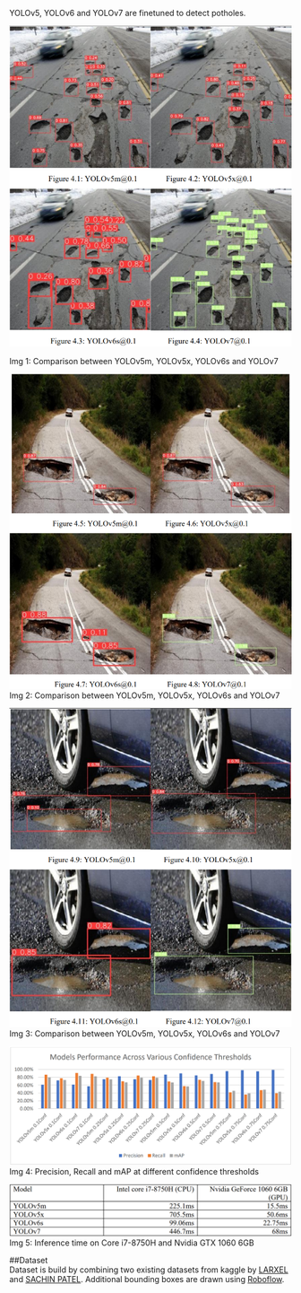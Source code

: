 YOLOv5, YOLOv6 and YOLOv7 are finetuned to detect potholes.</br>

![Example Images 1](images/inference_comparison_1.png)

Img 1: Comparison between YOLOv5m, YOLOv5x, YOLOv6s and YOLOv7

![Example Images 2](images/inference_comparison_2.png)
</br>
Img 2: Comparison between YOLOv5m, YOLOv5x, YOLOv6s and YOLOv7

![Example Images 3](images/inference_comparison_3.png)
</br>
Img 3: Comparison between YOLOv5m, YOLOv5x, YOLOv6s and YOLOv7

![Comparison](images/comparison.png)
</br>
Img 4: Precision, Recall and mAP at different confidence thresholds

![Inference Time](images/inference_time.png)
</br>
Img 5: Inference time on Core i7-8750H and Nvidia GTX 1060 6GB


##Dataset
</br>
Dataset is build by combining two existing datasets from kaggle by [LARXEL](https://www.kaggle.com/datasets/andrewmvd/pothole-detection) and [SACHIN PATEL](https://www.kaggle.com/datasets/sachinpatel21/pothole-image-dataset).
Additional bounding boxes are drawn using [Roboflow](https://roboflow.com/).
